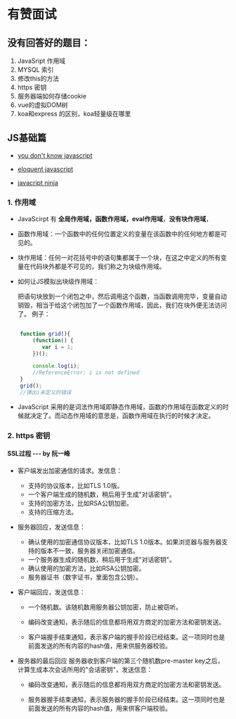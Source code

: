 # 有赞面试

## 没有回答好的题目：


1. JavaSript 作用域
2. MYSQL 索引
3. 修改this的方法
4. https 密钥
5. 服务器端如何存储cookie
6. vue的虚拟DOM树
7. koa和express 的区别，koa轻量级在哪里

## JS基础篇
- [you don't know javascript](https://github.com/getify/You-Dont-Know-JS/blob/master/up%20%26%20going/ch1.md)

- [eloquent javascript](https://eloquentjavascript.net/)

- [javacript ninja](https://www.manning.com/books/secrets-of-the-javascript-ninja)


### 1. 作用域

- JavaScirpt 有 **全局作用域，函数作用域，eval作用域**，**没有块作用域**，

- 函数作用域：一个函数中的任何位置定义的变量在该函数中的任何地方都是可见的。

- 块作用域：任何一对花括号中的语句集都属于一个块，在这之中定义的所有变量在代码块外都是不可见的，我们称之为块级作用域。

- 如何让JS模拟出块级作用域：

    把语句块放到一个闭包之中，然后调用这个函数，当函数调用完毕，变量自动销毁，相当于给这个闭包加了一个函数作用域，因此，我们在块外便无法访问了。
    例子：
```js
    
    function grid(){
        (function() {
           var i = 1;
        })();

        console.log(i);
        //ReferenceError: i is not defined
    }
    grid();
    //弹出i未定义的错误
```
-  JavaScript 采用的是词法作用域即静态作用域，函数的作用域在函数定义的时候就决定了。而动态作用域的意思是，函数作用域在执行的时候才决定。


### 2. https 密钥

#### SSL过程 --- by 阮一峰


- 客户端发出加密通信的请求。发信息：
    - 支持的协议版本，比如TLS 1.0版。
    - 一个客户端生成的随机数，稍后用于生成"对话密钥"。
    - 支持的加密方法，比如RSA公钥加密。
    - 支持的压缩方法。

- 服务器回应，发送信息：
    - 确认使用的加密通信协议版本，比如TLS 1.0版本。如果浏览器与服务器支持的版本不一致，服务器关闭加密通信。
    -  一个服务器生成的随机数，稍后用于生成"对话密钥"。
    - 确认使用的加密方法，比如RSA公钥加密。
    - 服务器证书（数字证书，里面包含公钥）。
-  客户端回应，发送信息：
    - 一个随机数。该随机数用服务器公钥加密，防止被窃听。

    -  编码改变通知，表示随后的信息都将用双方商定的加密方法和密钥发送。

    -  客户端握手结束通知，表示客户端的握手阶段已经结束。这一项同时也是前面发送的所有内容的hash值，用来供服务器校验。
- 服务器的最后回应
服务器收到客户端的第三个随机数pre-master key之后，计算生成本次会话所用的"会话密钥"，发送信息：
    - 编码改变通知，表示随后的信息都将用双方商定的加密方法和密钥发送。

    - 服务器握手结束通知，表示服务器的握手阶段已经结束。这一项同时也是前面发送的所有内容的hash值，用来供客户端校验。